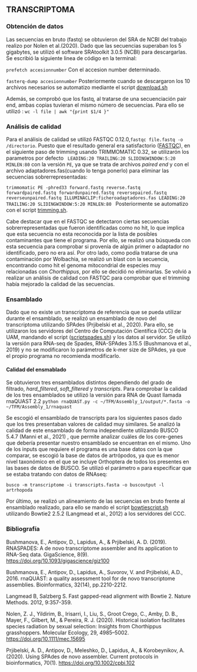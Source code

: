 ## TRANSCRIPTOMA

### Obtención de datos

Las secuencias en bruto (fastq) se obtuvieron del SRA de NCBI del trabajo realizo por Nolen et al.(2020). Dado que las secuencias superaban los 5 gigabytes, se utilizó el software SRAtoolkit 3.0.5 (NCBI) para descargarlas. Se escribió la siguiente linea de código en la terminal:

` prefetch accesionnumber ` Con el accesion number determinado.

` fasterq-dump accesionnumber ` 
Posteriormente cuando se descargaron los 10 archivos necesarios se automatizo mediante el script [download.sh](/Transcriptoma/download.sh/)

Además, se comprobó que los fastq, al tratarse de una secuenciación pair end, ambas copias tuvieran el mismo número de secuencias. Para ello se utilizó : ` wc -l file | awk "{print $1/4 }" `

### Análisis de calidad

Para el análisis de calidad se utilizó FASTQC 0.12.0,` fastqc file.fastq -o /directorio `. Puesto que el resultado general era satisfactorio ([FASTQC](/Transcriptoma/FASTQC/)), en el siguiente paso de trimming usando TRIMMOMATIC 0.32, se utilizarón los parametros por defecto ` LEADING:20 TRAILING:20 SLIDINGWINDOW:5:20 MINLEN:80`  con la versión ` PE `, ya que se trata de archivos *paired end* y  con el archivo adaptadores.fas(cuando lo tenga ponerlo) para eliminar las secuencias sobrerrepresentadas:

`trimmomatic PE -phred33 forward.fastq reverse.fastq forwardpaired.fastq forwardunpaired.fastq reversepaired.fastq reverseunpaired.fastq ILLUMINACLIP:ficheroadaptadores.fas LEADING:20 TRAILING:20 SLIDINGWINDOW:5:20 MINLEN:80
`
Posteriormente se automatizo con el script [trimming.sh](/Transcriptoma/trimming.sh/).

Cabe destacar que en el FASTQC se detectaron ciertas secuencias sobrerrepresentadas que fueron identificadas como no hit, lo que implica que esta secuencia no esta reconocida por la lista de posibles contaminantes que tiene el programa. Por ello, se realizó una búsqueda con esta secuencia para comprobar si provenía de algún primer o adaptador no identificado, pero no era así. Por otro lado, como podía tratarse de una contaminación por Wolbachia, se realizó un blast con la secuencia, encontrando como hit el genoma mitocondrial de especies muy relacionadas con *Chorthippus*, por ello se decidió no eliminarlas. Se volvió a realizar un análisis de calidad con FASTQC para comprobar que el trimming había mejorado la calidad de las secuencias. 

### Ensamblado

Dado que no existe un transcriptoma de referencia que se pueda utilizar durante el ensamblado, se realizó un ensamblado de novo del transcriptoma utilizando SPAdes (Prjibelski et al., 2020). Para ello, se utilizaron los servidores del Centro de Computación Científica (CCC) de la UAM, mandando el script ([scriptspades.sh](/Transcriptoma/scriptspades.sh/)) y los datos al servidor. Se utilizó la versión para RNA-seq de Spades, RNA-SPAdes 3.15.5 (Bushmanova et al., 2019) y no se modificaron lo parámetros de k-mer size de SPAdes, ya que el propio programa no recomienda modificarlo. 

#### Calidad del ensmablado

Se obtuvieron tres ensamblados distintos dependiendo del grado de filtrado, *hard_filtered*, *soft_filtered* y *transcripts*. Para comprobar la calidad de los tres ensamblados se utilizó la versión para RNA de Quast llamada rnaQUAST 2.2 `python rnaQUAST.py -c ~/TFM/Assembly_1/output/*.fasta -o ~/TFM/Assembly_1/rnaquast
` 

Se escogió el ensamblado de transcripts para los siguientes pasos dado que los tres presentaban valores de calidad muy similares. Se analizó la calidad de este ensamblado de forma independiente utilizando BUSCO 5.4.7 (Manni et al., 2021) , que permite analizar cuáles de los core-genes que debería presentar nuestro ensamblado se encuentran en el mismo. Uno de los inputs que requiere el programa es una base datos con la que comparar, se escogió la base de datos de artrópodos, ya que es menor nivel taxonómico en el que se incluye Orthoptera de todos los presentes en las bases de datos de BUSCO. Se utilizó el parámetro `m` para especificar que se estaba tratando con datos de RNAseq: 

`busco -m transcriptome -i transcripts.fasta -o buscoutput -l artrhopoda `


Por último, se realizó un alineamiento de las secuencias en bruto frente al ensamblado realizado, para ello se  mando el script [bowtiescript.sh](/Transcriptoma/bowtiescript.sh/) utilizando Bowtie2 2.5.2 (Langmead et al., 2012) a los servidores del CCC.

### Bibliografía

Bushmanova, E., Antipov, D., Lapidus, A., & Prjibelski, A. D. (2019). RNASPADES: A de novo transcriptome assembler and its application to RNA-Seq data. GigaScience, 8(9). https://doi.org/10.1093/gigascience/giz100

Bushmanova, E., Antipov, D., Lapidus, A., Suvorov, V. and Prjibelski, A.D., 2016. rnaQUAST: a quality assessment tool for de novo transcriptome assemblies. Bioinformatics, 32(14), pp.2210-2212.

Langmead B, Salzberg S. Fast gapped-read alignment with Bowtie 2. Nature Methods. 2012, 9:357-359.

Nolen, Z. J., Yildirim, B., Irisarri, I., Liu, S., Groot Crego, C., Amby, D. B., Mayer, F., Gilbert, M., & Pereira, R. J. (2020). Historical isolation facilitates species radiation by sexual selection: Insights from Chorthippus grasshoppers. Molecular Ecology, 29, 4985–5002. https://doi.org/10.1111/mec.15695  

Prjibelski, A. D., Antipov, D., Meleshko, D., Lapidus, A., & Korobeynikov, A. (2020). Using SPAdes de novo assembler. Current protocols in bioinformatics, 70(1). https://doi.org/10.1002/cpbi.102
